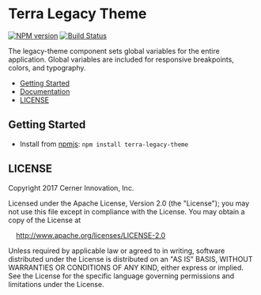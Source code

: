 # Terra Legacy Theme

[![NPM version](http://img.shields.io/npm/v/terra-legacy-theme.svg)](https://www.npmjs.org/package/terra-legacy-theme)
[![Build Status](https://travis-ci.org/cerner/terra-core.svg?branch=master)](https://travis-ci.org/cerner/terra-core)

The legacy-theme component sets global variables for the entire application. Global variables are included for responsive breakpoints, colors, and typography.

- [Getting Started](#getting-started)
- [Documentation](https://github.com/cerner/terra-core/tree/master/packages/terra-legacy-theme/docs)
- [LICENSE](#license)

## Getting Started

- Install from [npmjs](https://www.npmjs.com): `npm install terra-legacy-theme`

## LICENSE

Copyright 2017 Cerner Innovation, Inc.

Licensed under the Apache License, Version 2.0 (the "License"); you may not use this file except in compliance with the License. You may obtain a copy of the License at

&nbsp;&nbsp;&nbsp;&nbsp;http://www.apache.org/licenses/LICENSE-2.0

Unless required by applicable law or agreed to in writing, software distributed under the License is distributed on an "AS IS" BASIS, WITHOUT WARRANTIES OR CONDITIONS OF ANY KIND, either express or implied. See the License for the specific language governing permissions and limitations under the License.
